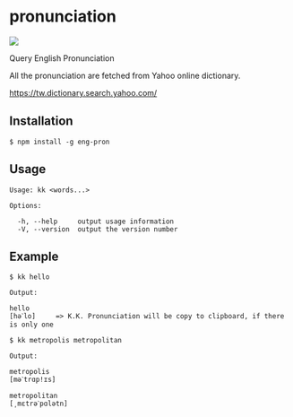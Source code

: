 # pronunciation

[![][npm-img]][npm-url]

Query English Pronunciation

All the pronunciation are fetched from Yahoo online dictionary.

https://tw.dictionary.search.yahoo.com/

## Installation

```
$ npm install -g eng-pron
```

## Usage

```
Usage: kk <words...>

Options:

  -h, --help     output usage information
  -V, --version  output the version number
```

## Example

```
$ kk hello

Output:

hello
[həˋlo]     => K.K. Pronunciation will be copy to clipboard, if there is only one
```

```
$ kk metropolis metropolitan

Output:

metropolis
[məˋtrɑp!ɪs]

metropolitan
[͵mɛtrəˋpɑlətn]
```

[npm-url]: https://nodei.co/npm/eng-pron
[npm-img]: https://nodei.co/npm/eng-pron.png
